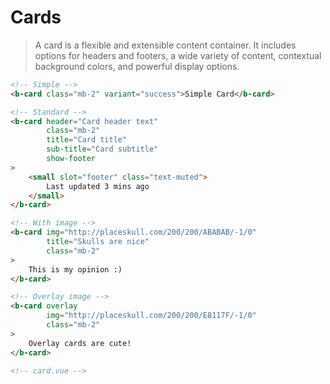 # Cards

>  A card is a flexible and extensible content container. It includes options for headers and footers,
   a wide variety of content, contextual background colors, and powerful display options.

```html
<!-- Simple -->
<b-card class="mb-2" variant="success">Simple Card</b-card>

<!-- Standard -->
<b-card header="Card header text"
        class="mb-2"
        title="Card title"
        sub-title="Card subtitle"
        show-footer
>
    <small slot="footer" class="text-muted">
        Last updated 3 mins ago
    </small>
</b-card>

<!-- With image -->
<b-card img="http://placeskull.com/200/200/ABABAB/-1/0"
        title="Skulls are nice"
        class="mb-2"
>
    This is my opinion :)
</b-card>

<!-- Overlay image -->
<b-card overlay
        img="http://placeskull.com/200/200/E8117F/-1/0"
        class="mb-2"
>
    Overlay cards are cute!
</b-card>

<!-- card.vue -->
```
